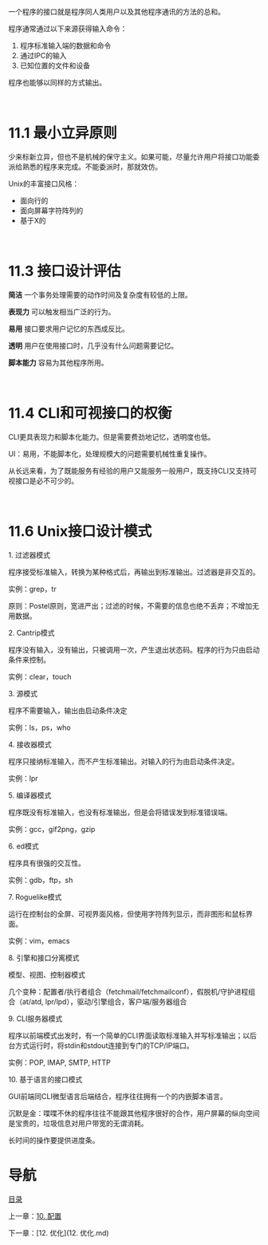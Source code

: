 一个程序的接口就是程序同人类用户以及其他程序通讯的方法的总和。

程序通常通过以下来源获得输入命令：

1. 程序标准输入端的数据和命令
2. 通过IPC的输入
3. 已知位置的文件和设备

程序也能够以同样的方式输出。

 

# 11.1 最小立异原则

少来标新立异，但也不是机械的保守主义。如果可能，尽量允许用户将接口功能委派给熟悉的程序来完成。不能委派时，那就效仿。

Unix的丰富接口风格：

- 面向行的
- 面向屏幕字符阵列的
- 基于X的

 

# 11.3 接口设计评估

**简洁** 一个事务处理需要的动作时间及复杂度有较低的上限。

**表现力** 可以触发相当广泛的行为。

**易用** 接口要求用户记忆的东西成反比。

**透明** 用户在使用接口时，几乎没有什么问题需要记忆。

**脚本能力** 容易为其他程序所用。

 

# 11.4 CLI和可视接口的权衡

CLI更具表现力和脚本化能力。但是需要费劲地记忆，透明度也低。

UI：易用，不能脚本化，处理规模大的问题需要机械性重复操作。

从长远来看，为了既能服务有经验的用户又能服务一般用户，既支持CLI又支持可视接口是必不可少的。

 

# 11.6 Unix接口设计模式

1. 过滤器模式

程序接受标准输入，转换为某种格式后，再输出到标准输出。过滤器是非交互的。

实例：grep，tr

原则：Postel原则，宽进严出；过滤的时候，不需要的信息也绝不丢弃；不增加无用数据。

2. Cantrip模式

程序没有输入，没有输出，只被调用一次，产生退出状态码。程序的行为只由启动条件来控制。

实例：clear，touch

3. 源模式

程序不需要输入，输出由启动条件决定

实例：ls，ps，who

4. 接收器模式

程序只接纳标准输入，而不产生标准输出。对输入的行为由启动条件决定。

实例：lpr

5. 编译器模式

程序既没有标准输入，也没有标准输出，但是会将错误发到标准错误端。

实例：gcc，gif2png，gzip

6. ed模式

程序具有很强的交互性。

实例：gdb，ftp，sh

7. Roguelike模式

运行在控制台的全屏、可视界面风格，但使用字符阵列显示，而非图形和鼠标界面。

实例：vim，emacs

8. 引擎和接口分离模式

模型、视图、控制器模式

几个变种：配置者/执行者组合（fetchmail/fetchmailconf），假脱机/守护进程组合（at/atd, lpr/lpd），驱动/引擎组合，客户端/服务器组合

9. CLI服务器模式

程序以前端模式出发时，有一个简单的CLI界面读取标准输入并写标准输出；以后台方式运行时，将stdin和stdout连接到专门的TCP/IP端口。

实例：POP, IMAP, SMTP, HTTP

10. 基于语言的接口模式

GUI前端同CLI微型语言后端结合，程序往往拥有一个的内嵌脚本语言。

沉默是金：喋喋不休的程序往往不能跟其他程序很好的合作，用户屏幕的纵向空间是宝贵的，垃圾信息对用户带宽的无谓消耗。

长时间的操作要提供进度条。

# 导航

[目录](README.md)

上一章：[10. 配置](10. 配置.md)

下一章：[12. 优化](12. 优化.md)

